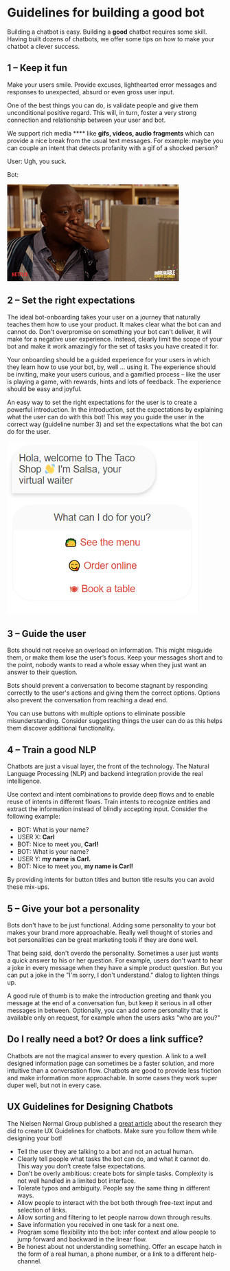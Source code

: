 # Guidelines for building a good bot

Building a chatbot is easy. Building a **good** chatbot requires some skill. Having built dozens of chatbots, we offer some tips on how to make your chatbot a clever success.

## 1 – Keep it fun

Make your users smile. Provide excuses, lighthearted error messages and responses to unexpected, absurd or even gross user input.

One of the best things you can do, is validate people and give them unconditional positive regard. This will, in turn, foster a very strong connection and relationship between your user and bot.

We support rich media **** like **gifs, videos, audio fragments** which can provide a nice break from the usual text messages. For example: maybe you can couple an intent that detects profanity with a gif of a shocked person?

User: Ugh, you suck.

Bot:

![](../.gitbook/assets/giphy.gif)

## 2 – Set the right expectations

The ideal bot-onboarding takes your user on a journey that naturally teaches them how to use your product. It makes clear what the bot can and cannot do. Don't overpromise on something your bot can't deliver, it will make for a negative user experience. Instead, clearly limit the scope of your bot and make it work amazingly for the set of tasks you have created it for.

Your onboarding should be a guided experience for your users in which they learn how to use your bot, by, well ... using it. The experience should be inviting, make your users curious, and a gamified process – like the user is playing a game, with rewards, hints and lots of feedback. The experience should be easy and joyful.

An easy way to set the right expectations for the user is to create a powerful introduction. In the introduction, set the expectations by explaining what the user can do with this bot! This way you guide the user in the correct way (guideline number 3) and set the expectations what the bot can do for the user.

![](<../.gitbook/assets/image (663).png>)

## 3 – Guide the user

Bots should not receive an overload on information. This might misguide them, or make them lose the user’s focus. Keep your messages short and to the point, nobody wants to read a whole essay when they just want an answer to their question.

Bots should prevent a conversation to become stagnant by responding correctly to the user's actions and giving them the correct options. Options also prevent the conversation from reaching a dead end.

You can use buttons with multiple options to eliminate possible misunderstanding. Consider suggesting things the user can do as this helps them discover additional functionality.

## 4 – Train a good NLP

Chatbots are just a visual layer, the front of the technology. The Natural Language Processing (NLP) and backend integration provide the real intelligence.

Use context and intent combinations to provide deep flows and to enable reuse of intents in different flows. Train intents to recognize entities and extract the information instead of blindly accepting input. Consider the following example:

* BOT: What is your name?
* USER X: **Carl**
* BOT: Nice to meet you, **Carl!**
* BOT: What is your name?
* USER Y: **my name is Carl.**
* BOT: Nice to meet you, **my name is Carl!**

By providing intents for button titles and button title results you can avoid these mix-ups.

## 5 – Give your bot a personality

Bots don't have to be just functional. Adding some personality to your bot makes your brand more approachable. Really well thought of stories and bot personalities can be great marketing tools if they are done well.

That being said, don't overdo the personality. Sometimes a user just wants a quick answer to his or her question. For example, users don't want to hear a joke in every message when they have a simple product question. But you can put a joke in the "I'm sorry, I don't understand." dialog to lighten things up.

A good rule of thumb is to make the introduction greeting and thank you message at the end of a conversation fun, but keep it serious in all other messages in between. Optionally, you can add some personality that is available only on request, for example when the users asks "who are you?"

## Do I really need a bot? Or does a link suffice?

Chatbots are not the magical answer to every question. A link to a well designed information page can sometimes be a faster solution, and more intuitive than a conversation flow. Chatbots are good to provide less friction and make information more approachable. In some cases they work super duper well, but not in every case.

## UX Guidelines for Designing Chatbots

The Nielsen Normal Group published a [great article](https://www.nngroup.com/articles/chatbots/) about the research they did to create UX Guidelines for chatbots. Make sure you follow them while designing your bot!&#x20;

* Tell the user they are talking to a bot and not an actual human.
* Clearly tell people what tasks the bot can do, and what it cannot do. This way you don’t create false expectations.
* Don’t be overly ambitious: create bots for simple tasks. Complexity is not well handled in a limited bot interface.
* Tolerate typos and ambiguity. People say the same thing in different ways.
* Allow people to interact with the bot both through free-text input and selection of links.
* Allow sorting and filtering to let people narrow down through results.
* Save information you received in one task for a next one.
* Program some flexibility into the bot: infer context and allow people to jump forward and backward in the linear flow.
* Be honest about not understanding something. Offer an escape hatch in the form of a real human, a phone number, or a link to a different help-channel.
